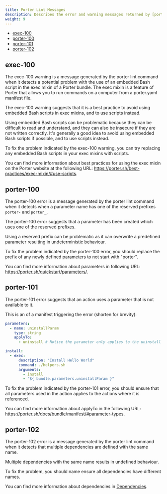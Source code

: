 ```yaml
---
title: Porter Lint Messages
description: Describes the error and warning messages returned by [porter Lint command](https://porter.sh/cli/porter_lint)
weight: 9
---
```


- [exec-100](#exec-100)
- [porter-100](#porter-100)
- [porter-101](#porter-101)
- [porter-102](#porter-102)

## exec-100

The exec-100 warning is a message generated by the porter lint command when it detects a potential problem with the use of an embedded Bash script in the exec mixin of a Porter bundle. The exec mixin is a feature of Porter that allows you to run commands on a computer from a porter.yaml manifest file.

The exec-100 warning suggests that it is a best practice to avoid using embedded Bash scripts in exec mixins, and to use scripts instead.

Using embedded Bash scripts can be problematic because they can be difficult to read and understand, and they can also be insecure if they are not written correctly. It's generally a good idea to avoid using embedded Bash scripts if possible, and to use scripts instead.

To fix the problem indicated by the exec-100 warning, you can try replacing any embedded Bash scripts in your exec mixins with scripts.

You can find more information about best practices for using the exec mixin on the Porter website at the following URL: https://porter.sh/best-practices/exec-mixin/#use-scripts.

## porter-100

The porter-100 error is a message generated by the porter lint command when it detects when a parameter name has one of the reserved prefixes `porter-` and `porter_`.

The porter-100 error suggests that a parameter has been created which uses one of the reserved prefixes.

Using a reserved prefix can be problematic as it can overwrite a predefined parameter resulting in undeterministic behaviour.

To fix the problem indicated by the porter-100 error, you should replace the prefix of any newly defined parameters to not start with "porter".

You can find more information about parameters in following URL: https://porter.sh/quickstart/parameters/.

## porter-101

The porter-101 error suggests that an action uses a parameter that is not available to it.

This is an of a manifest triggering the error (shorten for brevity):

```yaml
parameters:
  - name: uninstallParam
    type: string
    applyTo:
      - uninstall # Notice the parameter only applies to the uninstall action

install:
  - exec:
      description: "Install Hello World"
      command: ./helpers.sh
      arguments:
        - install
        - "${ bundle.parameters.uninstallParam }"
```

To fix the problem indicated by the porter-101 error, you should ensure that all parameters used in the action applies to the actions where
it is referenced.

You can find more information about applyTo in the following URL: https://porter.sh/docs/bundle/manifest/#parameter-types.

## porter-102

The porter-102 error is a message generated by the porter lint command when it detects that multiple dependencies are defined with the same
name.

Multiple dependencies with the same name results in undefined behaviour.

To fix the problem, you should name ensure all dependencies have different names.

You can find more information about dependencies in [Dependencies](/docs/development/authoring-a-bundle/working-with-dependencies/).

